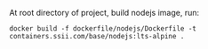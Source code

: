At root directory of project, build nodejs image, run:
```
docker build -f dockerfile/nodejs/Dockerfile -t containers.ssii.com/base/nodejs:lts-alpine .
```
